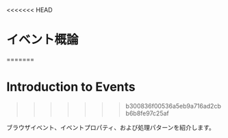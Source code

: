 <<<<<<< HEAD
# イベント概論
=======
# Introduction to Events
>>>>>>> b300836f00536a5eb9a716ad2cbb6b8fe97c25af

ブラウザイベント、イベントプロパティ、および処理パターンを紹介します。
